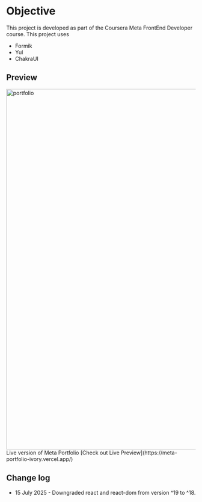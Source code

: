 # Objective
This project is developed as part of the Coursera Meta FrontEnd Developer course. This project uses
* Formik
* Yul
* ChakraUI

## Preview
<img width="1211" height="957" alt="portfolio" src="https://github.com/user-attachments/assets/4241cf0f-b6a5-4ba6-a181-ffd6395bff4e" />
Live version of Meta Portfolio [Check out Live Preview](https://meta-portfolio-ivory.vercel.app/) 

## Change log
* 15 July 2025 - Downgraded react and react-dom from version ^19 to ^18.
